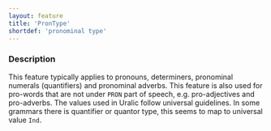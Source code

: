 ```yaml
---
layout: feature
title: 'PronType'
shortdef: 'pronominal type'
---
```


### Description

This feature typically applies to pronouns, determiners, pronominal numerals
(quantifiers) and pronominal adverbs. This feature is also used for pro-words
that are not under `PRON` part of speech, e.g. pro-adjectives and pro-adverbs.
The values used in Uralic follow universal guidelines. In some grammars there is
quantifier or quantor type, this seems to map to universal value `Ind`.
<!-- Interlanguage links updated Pá kvě 14 11:08:40 CEST 2021 -->
